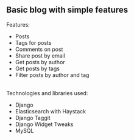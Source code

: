 <h2>Basic blog with simple features</h2>

Features:
<ul>
  <li>Posts</li>
  <li>Tags for posts</li>
  <li>Comments on post</li>
  <li>Share post by email</li>
  <li>Get posts by author</li>
  <li>Get posts by tags</li>
  <li>Filter posts by author and tag</li>
</ul>
<br>
Technologies and libraries used:
<ul>
  <li>Django</li>
  <li>Elasticsearch with Haystack</li>
  <li>Django Taggit</li>
  <li>Django Widget Tweaks</li>
  <li>MySQL</li>
</ul>
